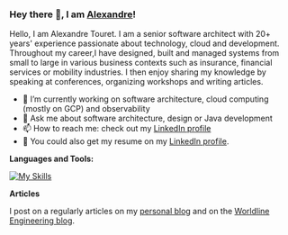 ### Hey there 👋, I am [Alexandre](https://blog.touret.info/)! 

Hello, I am Alexandre Touret. 
I am a senior software architect with 20+ years' experience passionate about technology, cloud and development. 
Throughout my career,I have designed, built and managed systems from small to large in various business contexts such as insurance, financial services or mobility industries. I then enjoy sharing my knowledge by speaking at conferences, organizing workshops and writing articles.

- 🔭 I’m currently working on software architecture, cloud computing (mostly on GCP) and observability
- 💬 Ask me about software architecture, design or Java development
- 📫 How to reach me: check out my [LinkedIn profile](https://www.linkedin.com/in/atouret/)
- 📝 You could also get my resume on my [LinkedIn profile](https://www.linkedin.com/in/atouret/).

**Languages and Tools:** 

[![My Skills](https://skillicons.dev/icons?i=aws,gcp,java,spring,gitlab,github,postgresql,openshift,kubernetes,docker,mongodb,grafana,linux,&perline=5)](https://skillicons.dev)

**Articles**

I post on a regularly articles on my [personal blog](https://blog.touret.info) and on the [Worldline Engineering blog](https://blog.worldline.tech/).
